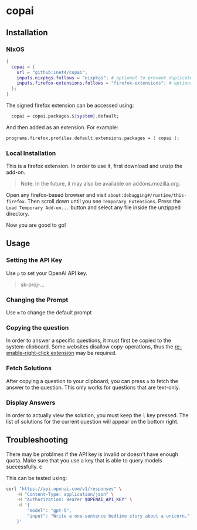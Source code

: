 # copai

## Installation

### NixOS

```nix
{
  copai = {
    url = "github:inet4/copai";
    inputs.nixpkgs.follows = "nixpkgs"; # optional to prevent duplicates
    inputs.firefox-extensions.follows = "firefox-extensions"; # optional to prevent duplicates
  };
}
```

The signed firefox extension can be accessed using: 
```nix
  copai = copai.packages.${system}.default;
```

And then added as an extension.
For example: 
```nix
programs.firefox.profiles.default.extensions.packages = [ copai ];
```

### Local Installation

This is a firefox extension. In order to use it, first download and unzip the add-on.
> Note: In the future, it may also be available on addons.mozilla.org.

Open any firefox-based browser and visit `about:debugging#/runtime/this-firefox`. Then scroll down until you see `Temporary Extensions`. Press the `Load Temporary Add-on...` button and select any file inside the unzipped directory.

Now you are good to go!

## Usage

### Setting the API Key
Use `p` to set your OpenAI API key.
> sk-proj-...

### Changing the Prompt
Use `m` to change the default prompt

### Copying the question
In order to answer a specific questions, it must first be copied to the system-clipboard.
Some websites disallow copy-operations, thus the [re-enable-right-click extension](https://addons.mozilla.org/en-US/firefox/addon/re-enable-right-click/) may be required.

### Fetch Solutions
After copying a question to your clipboard, you can press `a` to fetch the answer to the question. This only works for questions that are text-only.

###  Display Answers
In order to actually view the solution, you must keep the `l` key pressed. The list of solutions for the current question will appear on the bottom right.

## Troubleshooting
There may be problmes if the API key is invalid or doesn't have enough quota. Make sure that you use a key that is able to query models successfully.
c

This can be tested using:
```sh
curl "https://api.openai.com/v1/responses" \
    -H "Content-Type: application/json" \
    -H "Authorization: Bearer $OPENAI_API_KEY" \
    -d '{
        "model": "gpt-5",
        "input": "Write a one-sentence bedtime story about a unicorn."
    }'
```
